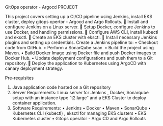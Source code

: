 GitOps operator - Argocd PROJECT
        
This project covers setting up a CI/CD pipeline using Jenkins, install EKS cluster, deploy gitops opertor - Argocd and Argo Rollouts.
 Install and configure Jenkins on a Linux server. 
 Setup Docker, configure Jenkins to use Docker, and handling permissions. 
 Configure AWS CLI, install kubectl and eksctl. 
 Create an EKS cluster with eksctl. 
 Install necessary Jenkins plugins and setting up credentials. 
    Create a Jenkins pipeline to: 
     •  Checkout code from GitHub. 
     •  Perform a SonarQube scan. 
     •  Build the project using Maven. 
     •  Build Docker Image using Docker file and push Docker images to Docker Hub. 
     •  Update deployment configurations and push them to a Git repository. 
  Deploy the application to Kubernetes using ArgoCD with canary deployment strategy.

Pre-requisites 
1. Java application code hosted on a Git repository 
2. Server Requirements:
     Linux server for Jenkins , Docker, Sonarqube setup with an instance type “t2.large” and a EKS Cluster to deploy container application. 
3. Software Requirements: 
    •   Jenkins 
    •   Docker 
    •   Maven 
    •   SonarQube 
    •   Kubernetes CLI (kubectl) , eksctl for managing EKS clusters 
    •   EKS Kubernetes cluster 
    •   Gitops operator - Argo CD and Argo Rollouts
